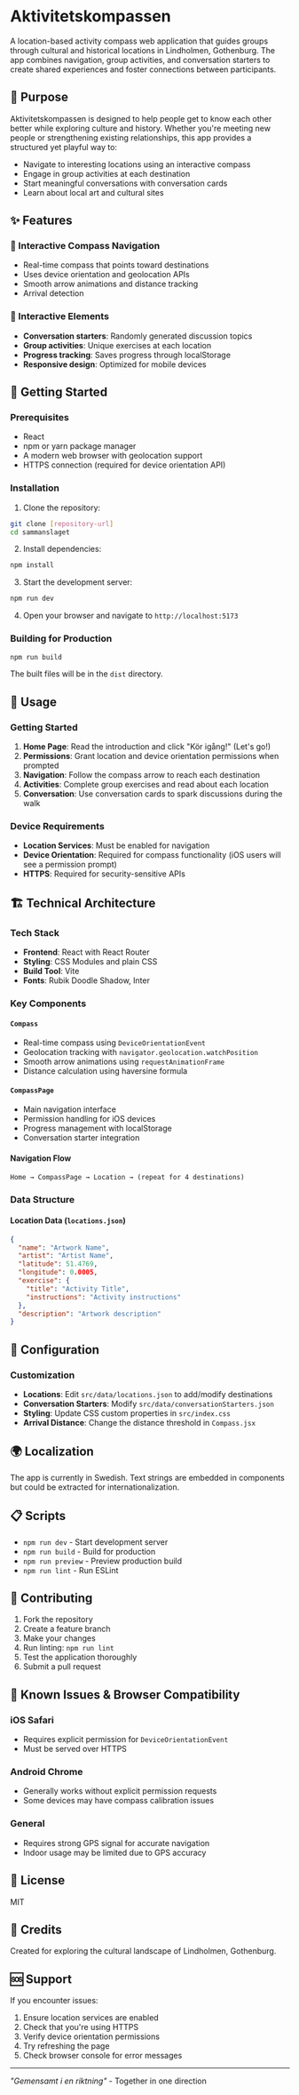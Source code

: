 # Aktivitetskompassen

A location-based activity compass web application that guides groups through cultural and historical locations in Lindholmen, Gothenburg. The app combines navigation, group activities, and conversation starters to create shared experiences and foster connections between participants.

## 🎯 Purpose

Aktivitetskompassen is designed to help people get to know each other better while exploring culture and history. Whether you're meeting new people or strengthening existing relationships, this app provides a structured yet playful way to:

- Navigate to interesting locations using an interactive compass
- Engage in group activities at each destination
- Start meaningful conversations with conversation cards
- Learn about local art and cultural sites

## ✨ Features

### 🧭 Interactive Compass Navigation

- Real-time compass that points toward destinations
- Uses device orientation and geolocation APIs
- Smooth arrow animations and distance tracking
- Arrival detection

### 🎲 Interactive Elements

- **Conversation starters**: Randomly generated discussion topics
- **Group activities**: Unique exercises at each location
- **Progress tracking**: Saves progress through localStorage
- **Responsive design**: Optimized for mobile devices

## 🚀 Getting Started

### Prerequisites

- React
- npm or yarn package manager
- A modern web browser with geolocation support
- HTTPS connection (required for device orientation API)

### Installation

1. Clone the repository:

```bash
git clone [repository-url]
cd sammanslaget
```

2. Install dependencies:

```bash
npm install
```

3. Start the development server:

```bash
npm run dev
```

4. Open your browser and navigate to `http://localhost:5173`

### Building for Production

```bash
npm run build
```

The built files will be in the `dist` directory.

## 📱 Usage

### Getting Started

1. **Home Page**: Read the introduction and click "Kör igång!" (Let's go!)
2. **Permissions**: Grant location and device orientation permissions when prompted
3. **Navigation**: Follow the compass arrow to reach each destination
4. **Activities**: Complete group exercises and read about each location
5. **Conversation**: Use conversation cards to spark discussions during the walk

### Device Requirements

- **Location Services**: Must be enabled for navigation
- **Device Orientation**: Required for compass functionality (iOS users will see a permission prompt)
- **HTTPS**: Required for security-sensitive APIs

## 🏗️ Technical Architecture

### Tech Stack

- **Frontend**: React with React Router
- **Styling**: CSS Modules and plain CSS
- **Build Tool**: Vite
- **Fonts**: Rubik Doodle Shadow, Inter

### Key Components

#### `Compass`

- Real-time compass using `DeviceOrientationEvent`
- Geolocation tracking with `navigator.geolocation.watchPosition`
- Smooth arrow animations using `requestAnimationFrame`
- Distance calculation using haversine formula

#### `CompassPage`

- Main navigation interface
- Permission handling for iOS devices
- Progress management with localStorage
- Conversation starter integration

#### Navigation Flow

```
Home → CompassPage → Location → (repeat for 4 destinations)
```

### Data Structure

#### Location Data (`locations.json`)

```json
{
  "name": "Artwork Name",
  "artist": "Artist Name",
  "latitude": 51.4769,
  "longitude": 0.0005,
  "exercise": {
    "title": "Activity Title",
    "instructions": "Activity instructions"
  },
  "description": "Artwork description"
}
```

## 🔧 Configuration

### Customization

- **Locations**: Edit `src/data/locations.json` to add/modify destinations
- **Conversation Starters**: Modify `src/data/conversationStarters.json`
- **Styling**: Update CSS custom properties in `src/index.css`
- **Arrival Distance**: Change the distance threshold in `Compass.jsx`

## 🌍 Localization

The app is currently in Swedish. Text strings are embedded in components but could be extracted for internationalization.

## 📋 Scripts

- `npm run dev` - Start development server
- `npm run build` - Build for production
- `npm run preview` - Preview production build
- `npm run lint` - Run ESLint

## 🤝 Contributing

1. Fork the repository
2. Create a feature branch
3. Make your changes
4. Run linting: `npm run lint`
5. Test the application thoroughly
6. Submit a pull request

## 🐛 Known Issues & Browser Compatibility

### iOS Safari

- Requires explicit permission for `DeviceOrientationEvent`
- Must be served over HTTPS

### Android Chrome

- Generally works without explicit permission requests
- Some devices may have compass calibration issues

### General

- Requires strong GPS signal for accurate navigation
- Indoor usage may be limited due to GPS accuracy

## 📄 License

MIT

## 👥 Credits

Created for exploring the cultural landscape of Lindholmen, Gothenburg.

## 🆘 Support

If you encounter issues:

1. Ensure location services are enabled
2. Check that you're using HTTPS
3. Verify device orientation permissions
4. Try refreshing the page
5. Check browser console for error messages

---

_"Gemensamt i en riktning"_ - Together in one direction
